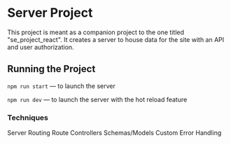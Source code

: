 # Server Project

This project is meant as a companion project to the one titled "se_project_react". It creates a server to house data for the site with an API and user authorization.

## Running the Project

`npm run start` — to launch the server

`npm run dev` — to launch the server with the hot reload feature

### Techniques

Server Routing
Route Controllers
Schemas/Models
Custom Error Handling
